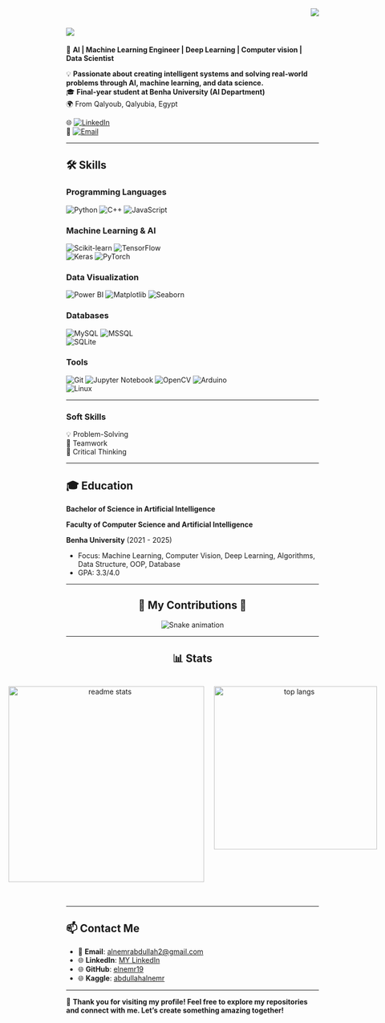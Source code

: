 <img align="right" src="https://visitor-badge.laobi.icu/badge?page_id=elnemr19.elnemr19">

<h1>
<a href="https://git.io/typing-svg">
<img src="https://readme-typing-svg.herokuapp.com/?font=Righteous&size=35&center=true&width=500&height=70&duration=5000&lines=Hi+There!+👋;+I'm+Abdullah+Alnemr!;">
</a>
</h1>
<!--
<h3 align="center">A passionate AI Engineer from Egypt </h3>
<br/>
-->


<!--# Hi, I'm Abdullah 👋 -->  

🚀 **AI | Machine Learning Engineer | Deep Learning | Computer vision | Data Scientist**  

💡 **Passionate about creating intelligent systems and solving real-world problems through AI, machine learning, and data science.**  
🎓 **Final-year student at Benha University (AI Department)**  
🌍 From Qalyoub, Qalyubia, Egypt  

🌐 [![LinkedIn](https://img.shields.io/badge/-LinkedIn-blue?style=flat&logo=Linkedin&logoColor=white)](https://www.linkedin.com/in/abdullahalnemr/)  
📩 [![Email](https://img.shields.io/badge/-Email-d14836?style=flat&logo=Gmail&logoColor=white)](mailto:alnemrabdullah2@gmail.com)  
<!--🌐 [![Portfolio](https://img.shields.io/badge/-Portfolio-black?style=flat&logo=firefox&logoColor=white)](https://yourportfolio.com)-->  

---

## 🛠️ Skills

### **Programming Languages**
![Python](https://img.shields.io/badge/-Python-3776AB?style=flat&logo=python&logoColor=white)   ![C++](https://img.shields.io/badge/-C++-00599C?style=flat&logo=cplusplus&logoColor=white)   ![JavaScript](https://img.shields.io/badge/-JavaScript-F7DF1E?style=flat&logo=javascript&logoColor=black)

### **Machine Learning & AI**
![Scikit-learn](https://img.shields.io/badge/-Scikit%20Learn-F7931E?style=flat&logo=scikit-learn&logoColor=white)   ![TensorFlow](https://img.shields.io/badge/-TensorFlow-FF6F00?style=flat&logo=tensorflow&logoColor=white)  
![Keras](https://img.shields.io/badge/-Keras-D00000?style=flat&logo=keras&logoColor=white)   ![PyTorch](https://img.shields.io/badge/-PyTorch-EE4C2C?style=flat&logo=pytorch&logoColor=white)

### **Data Visualization**
![Power BI](https://img.shields.io/badge/-Power%20BI-F2C811?style=flat&logo=power-bi&logoColor=black)   ![Matplotlib](https://img.shields.io/badge/-Matplotlib-006400?style=flat&logo=python&logoColor=white)   ![Seaborn](https://img.shields.io/badge/-Seaborn-3776AB?style=flat&logo=python&logoColor=white)

### **Databases**
![MySQL](https://img.shields.io/badge/-MySQL-4479A1?style=flat&logo=mysql&logoColor=white)   ![MSSQL](https://img.shields.io/badge/-MSSQL-CC2927?style=flat&logo=microsoft-sql-server&logoColor=white)  
![SQLite](https://img.shields.io/badge/-SQLite-003B57?style=flat&logo=sqlite&logoColor=white)
<!--
### **Cloud & DevOps**
![AWS](https://img.shields.io/badge/-AWS-232F3E?style=flat&logo=amazon-aws&logoColor=white)   ![Google Cloud](https://img.shields.io/badge/-Google%20Cloud-4285F4?style=flat&logo=google-cloud&logoColor=white)  
![Azure](https://img.shields.io/badge/-Azure-0078D4?style=flat&logo=microsoft-azure&logoColor=white)   ![Docker](https://img.shields.io/badge/-Docker-2496ED?style=flat&logo=docker&logoColor=white)
-->
### **Tools**
![Git](https://img.shields.io/badge/-Git-F05032?style=flat&logo=git&logoColor=white)    ![Jupyter Notebook](https://img.shields.io/badge/-Jupyter-0078D7?style=flat&logo=jupyter&logoColor=white)
![OpenCV](https://img.shields.io/badge/-OpenCV-5C3EE8?style=flat&logo=opencv&logoColor=white)   ![Arduino](https://img.shields.io/badge/-Arduino-00979D?style=flat&logo=arduino&logoColor=white)  
![Linux](https://img.shields.io/badge/-Linux-FCC624?style=flat&logo=linux&logoColor=black)


---



### **Soft Skills**
💡 Problem-Solving  
👥 Teamwork  
🧠 Critical Thinking  

---
<!--

## 💼 Projects

### [🌦️ Weather Prediction App](https://github.com/YourUsername/WeatherPredictionApp)  
- **Description**: A user-friendly web app for weather condition prediction using machine learning models.  
- **Tech Stack**: ![Python](https://img.shields.io/badge/-Python-3776AB?style=flat&logo=python&logoColor=white), ![Streamlit](https://img.shields.io/badge/-Streamlit-FF4B4B?style=flat&logo=streamlit&logoColor=white), ![Scikit-learn](https://img.shields.io/badge/-Scikit--learn-F7931E?style=flat&logo=scikit-learn&logoColor=white)  
- **Features**: Users can upload files for predictions, and it supports multiple input formats.

### [🩺 Chest X-ray Pneumonia Detection](https://github.com/YourUsername/ChestXrayPneumoniaDetection)  
- **Description**: A CNN-based model that detects pneumonia from chest X-ray images with high accuracy.  
- **Tech Stack**: ![TensorFlow](https://img.shields.io/badge/-TensorFlow-FF6F00?style=flat&logo=tensorflow&logoColor=white), ![Keras](https://img.shields.io/badge/-Keras-D00000?style=flat&logo=keras&logoColor=white)  
- **Results**: Achieved 87.66% test accuracy using a robust CNN architecture.

### [😊 FER2013 Emotion Recognition](https://github.com/YourUsername/FER2013EmotionRecognition)  
- **Description**: A deep learning model trained on the FER2013 dataset to classify facial expressions into 7 categories.  
- **Tech Stack**: ![Python](https://img.shields.io/badge/-Python-3776AB?style=flat&logo=python&logoColor=white), ![TensorFlow](https://img.shields.io/badge/-TensorFlow-FF6F00?style=flat&logo=tensorflow&logoColor=white), ![Keras](https://img.shields.io/badge/-Keras-D00000?style=flat&logo=keras&logoColor=white)  
- **Key Challenges**: Addressed imbalanced datasets and overfitting by applying augmentation, dropout, and BatchNormalization.

---
-->

## 🎓 Education  

 **Bachelor of Science in Artificial Intelligence**
 
 **Faculty of Computer Science and Artificial Intelligence** 
 
 **Benha University** (2021 - 2025)  
  - Focus: Machine Learning, Computer Vision, Deep Learning, Algorithms, Data Structure, OOP, Database
  - GPA: 3.3/4.0  

---

<div align="center">
<h2>💚 My Contributions 💚</h2>

<picture>
  <source media="(prefers-color-scheme: dark)" srcset="https://raw.githubusercontent.com/elnemr19/elnemr19/output/snake-dark.svg">
  <source media="(prefers-color-scheme: light)" srcset="https://raw.githubusercontent.com/elnemr19/elnemr19/output/snake-light.svg">
  <img src="https://raw.githubusercontent.com/elnemr19/profile/output/snake-light.svg" alt="Snake animation">
</picture>
</div>




<hr/>
<h2 align="center">📊 Stats</h2>
<br/>
<div align="center">
  <div style="display: flex; justify-content: center; gap: 20px;">
    <img width=390 src="https://github-readme-stats.vercel.app/api?username=elnemr19&count_private=true&show_icons=true&theme=react&rank_icon=github&border_radius=10" alt="readme stats"/>
    <img width=325 src="https://github-readme-stats.vercel.app/api/top-langs/?username=elnemr19&hide=HTML&langs_count=8&layout=compact&theme=react&border_radius=10" alt="top langs"/>
  </div>
</div>
<br/><br/>

---



## 📫 Contact Me  

- 📧 **Email**: [alnemrabdullah2@gmail.com](mailto:alnemrabdullah2@gmail.com)  
- 🌐 **LinkedIn**: [MY LinkedIn](https://www.linkedin.com/in/abdullahalnemr/)  
- 🌐 **GitHub**: [elnemr19](https://github.com/elnemr19)
- 🌐 **Kaggle**: [abdullahalnemr](https://www.kaggle.com/abdullahalnemr)
<!-- - 🌐 **Portfolio**: [yourportfolio.com](https://yourportfolio.com)  -->

---


🌟 **Thank you for visiting my profile! Feel free to explore my repositories and connect with me. Let’s create something amazing together!**
